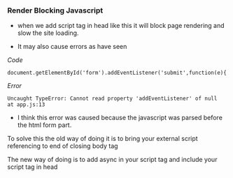### Render Blocking Javascript

 <script src="app.js">
    </script></head>

+ when we add script tag in head like this it will block page rendering and slow the site loading.

+ It may also cause errors as have seen 

*Code*

`document.getElementById('form').addEventListener('submit',function(e){`

*Error*

`Uncaught TypeError: Cannot read property 'addEventListener' of null
​    at app.js:13`

+ I think this error was caused because the javascript was parsed before the html form part.

To solve this the old way of doing it is to bring your external script referencing to end of closing body tag



<script src="app.js">
    </script>
</body>



The new way of doing is to add async in your script tag and include your script tag in head

 <script async src="app.js">
    </script></head>





